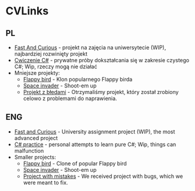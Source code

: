 # CVLinks
## PL
* [Fast And Curious](https://github.com/F8nix/FastAndCurious) - projekt na zajęcia na uniwersytecie (WIP), najbardziej rozwinięty projekt
* [Cwiczenie C#](https://github.com/F8nix/TalesOfDemonRealm) - prywatne próby dokształcania się w zakresie czystego C#; Wip, rzeczy mogą nie działać
* Mniejsze projekty:
  * [Flappy bird](https://github.com/F8nix/Unity_lab1) - Klon popularnego Flappy birda
  * [Space invader](https://github.com/F8nix/Unity_Lab4) - Shoot-em up
  * [Projekt z błedami](https://github.com/F8nix/UnityLab6) - Otrzymaliśmy projekt, który został zrobiony celowo z problemami do naprawienia.
  
## ENG
* [Fast and Curious](https://github.com/F8nix/FastAndCurious) - University assignment project (WIP), the most advanced project
* [C# practice](https://github.com/F8nix/TalesOfDemonRealm) - personal attempts to learn pure C#; Wip, things can malfunction
* Smaller projects:
  * [Flappy bird](https://github.com/F8nix/Unity_lab1) - Clone of popular Flappy bird
  * [Space invader](https://github.com/F8nix/Unity_Lab4) - Shoot-em up
  * [Project with mistakes](https://github.com/F8nix/UnityLab6) - We received project with bugs, which we were meant to fix.
